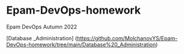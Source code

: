 # Epam-DevOps-homework
Epam DevOps Autumn 2022

[Database _Administration] (https://github.com/MolchanovYS/Epam-DevOps-homework/tree/main/Database%20_Administration)  
